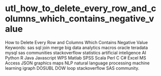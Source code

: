 # utl_how_to_delete_every_row_and_columns_which_contains_negative_value
How to Delete Every Row and Columns Which Contains Negative Value Keywords: sas sql join merge big data analytics macros oracle teradata mysql sas communities stackoverflow statistics artificial inteligence AI Python R Java Javascript WPS Matlab SPSS Scala Perl C C# Excel MS Access JSON graphics maps NLP natural language processing machine learning igraph DOSUBL DOW loop stackoverflow SAS community.

